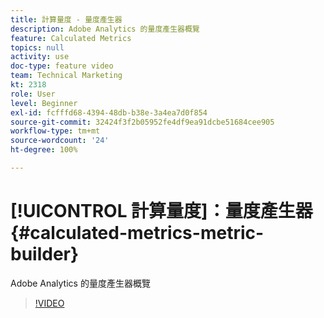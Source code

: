 ```yaml
---
title: 計算量度 - 量度產生器
description: Adobe Analytics 的量度產生器概覽
feature: Calculated Metrics
topics: null
activity: use
doc-type: feature video
team: Technical Marketing
kt: 2318
role: User
level: Beginner
exl-id: fcfffd68-4394-48db-b38e-3a4ea7d0f854
source-git-commit: 32424f3f2b05952fe4df9ea91dcbe51684cee905
workflow-type: tm+mt
source-wordcount: '24'
ht-degree: 100%

---
```


# [!UICONTROL 計算量度]：量度產生器 {#calculated-metrics-metric-builder}

Adobe Analytics 的量度產生器概覽

>[!VIDEO](https://video.tv.adobe.com/v/25411/?quality=12)
